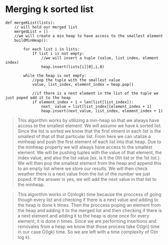 # Merging k sorted list

```
def mergeKList(lists):
    // will hold our merged list
    mergedList = []
    //we will create a min heap to have access to the smallest element
    buildMinHeap():

        for each list i in lists:
            If list i is not empty:
                //we will insert a tuple (value, list index, element index)
                heap.insert(lists[i][0],i,0) 
        
        while the heap is not empty:
            //pop the tuple with the smallest value 
            value, list_index, element_index = heap.pop()

            //if there is a next element in the list of the tuple we just poped add it to the heap
            if element_index + 1 < len(list[list_index]):
                next_ value = list[list_index][element_index + 1]
                heap.insert(next_value, list_index, element_index + 1)
```
> This algorithm works by utilizing a min-heap so that we always have access to the smallest element. We will assume we have k sorted list. Since the list is sorted we know that the first elment in each list is the smallest of that of that particular list. From here we can utalize a minheap and push the first element of each list into that heap. Due to the minheap property we will always have access to the smallest element. We will be pushing tuples with the value of that element, the index value, and also the list value (ex. is it the 0th list or the 1st list.). We will then pop the smallest element from the heap and append this to an empty list where we store our results. We will then check weather there is a next value from the list of the number we just poped. If the answer is yes, we will add the next value in that list to the minheap.

> This algorithm works in O(nlogk) time because the proccess of going though every list and checking if there is a next value and adding to the heap is done k times. Then the proccess poping an element from the heap and adding it to the merged list and then checking if there is a next element and adding it to the heap is done once for every element, it is done n times. Since we are performing insertions and removales from a heap we know that those process take O(lgn) time in our case O(lgk) time. So we are left with a time complexity of O(n log k).

